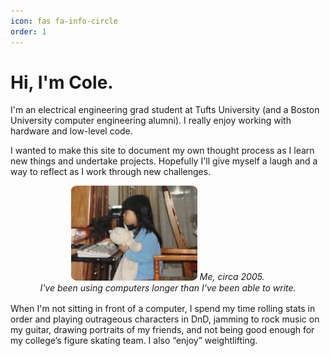 ```yaml
---
icon: fas fa-info-circle
order: 1
---
```

 
# Hi, I'm Cole.
I'm an electrical engineering grad student at Tufts University (and a Boston University computer engineering alumni). I really enjoy working with hardware and low-level code.

I wanted to make this site to document my own thought process as I learn new things and undertake projects. Hopefully I'll give myself a laugh and a way to reflect as I work through new challenges.

<div style="text-align:center; margin-bottom: 1rem">
<img src="/assets/img/public/programming_as_kid.jpg" data-src="/assets/img/public/programming_as_kid.jpg" alt="programming_as_kid.jpg" class="img" style="width: 40%; margin-left: auto; margin-right: auto; margin-bottom: 0; border-radius: 5%;">
<span style="margin-top: 0;"><i>Me, circa 2005.<br>I've been using computers longer than I've been able to write.</i></span>
</div>

When I'm not sitting in front of a computer, I spend my time rolling stats in order and playing outrageous characters in DnD, jamming to rock music on my guitar, drawing portraits of my friends, and not being good enough for my college’s figure skating team. I also “enjoy” weightlifting. 